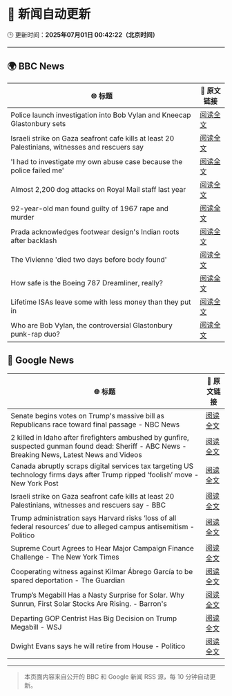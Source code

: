 # 🧠 新闻自动更新

🕒 更新时间：**2025年07月01日 00:42:22（北京时间）**

---

## 🌍 BBC News

| 🌐 标题 | 🔗 原文链接 |
|--------|-------------|
| Police launch investigation into Bob Vylan and Kneecap Glastonbury sets | [阅读全文](https://www.bbc.com/news/articles/cd0vvnl41mno) |
| Israeli strike on Gaza seafront cafe kills at least 20 Palestinians, witnesses and rescuers say | [阅读全文](https://www.bbc.com/news/articles/c62884y1pl5o) |
| 'I had to investigate my own abuse case because the police failed me' | [阅读全文](https://www.bbc.com/news/articles/cj0mzmqvp6zo) |
| Almost 2,200 dog attacks on Royal Mail staff last year | [阅读全文](https://www.bbc.com/news/articles/c5ygp5lv8d6o) |
| 92-year-old man found guilty of 1967 rape and murder | [阅读全文](https://www.bbc.com/news/articles/cgk3jyl5prvo) |
| Prada acknowledges footwear design's Indian roots after backlash | [阅读全文](https://www.bbc.com/news/articles/cj4e24n20wwo) |
| The Vivienne 'died two days before body found' | [阅读全文](https://www.bbc.com/news/articles/c628699znyno) |
| How safe is the Boeing 787 Dreamliner, really? | [阅读全文](https://www.bbc.com/news/articles/cwyq7vgq2e5o) |
| Lifetime ISAs leave some with less money than they put in | [阅读全文](https://www.bbc.com/news/articles/c93kgye03j9o) |
| Who are Bob Vylan, the controversial Glastonbury punk-rap duo? | [阅读全文](https://www.bbc.com/news/articles/cev00ygvxjgo) |

## 📰 Google News

| 🌐 标题 | 🔗 原文链接 |
|--------|-------------|
| Senate begins votes on Trump's massive bill as Republicans race toward final passage - NBC News | [阅读全文](https://news.google.com/rss/articles/CBMiwAFBVV95cUxPV082MXVMSXc4ZUxhWVhTNUJtSnpxNmoySHNpR1Jwak0zT0lNNl9XdVI2YnE2a1ZOSHo4LVNTbDJ4cmNqc21JMFlYSzU3TWY0NlpzdEU5QjAxUi1SSUlnUmRIVXIza3RpUm1TU0FoeWE4YjdtTUFvLTNTWU5QVWJqdk1OVDlSUl9TZVc0aFlyRXpuMncxbnFiZFJKSzRzN290MWtKM1JudWllZi14Wkk5WnliVmpOVnFXSU41TkQ3bnA?oc=5) |
| 2 killed in Idaho after firefighters ambushed by gunfire, suspected gunman found dead: Sheriff - ABC News - Breaking News, Latest News and Videos | [阅读全文](https://news.google.com/rss/articles/CBMirAFBVV95cUxOMmxNaEU4Y01WMC1VR3dzVDlaVmdJQy1TUTFJM2FzeVlZbjdIQXN4U0tZYUxhTGJzdXJDXzNVSWlyT193SkRCeVJSVlpVV2lhQTlobEF3encxenlzOFFJblZSc1RRaGlNSmYwX0g2SjVPUkRiTEhLMVNnc1haWXRBMXNkeExsM2RIVXlMNXdLQzBLRWNoSGZGdnhvNnZrRndwZ01JeDdFdjllX2oy0gGyAUFVX3lxTE5iYVBQOFRRaGh1Ynd0UDNteF8tYzZ0bHB5Y213RFhNLVlFeUNVb05PVFRiazNyY3ppV2hzSl9iYnBXRjdRX2FQVmN0RVZfdEVVWWV5UV9EOEVQLXFYVTdRb1h3ZW5NWG1nRURsWlVIQzhLb0ZuSzFCQThaNFIyMFgwTzZKeERkcjVPa296bzVoQzQ3cExMWVdha25rMzc3VzFGMXU4LVRwZlR5ZmlKNWd5T2c?oc=5) |
| Canada abruptly scraps digital services tax targeting US technology firms days after Trump ripped ‘foolish’ move - New York Post | [阅读全文](https://news.google.com/rss/articles/CBMi0gFBVV95cUxQM0t0RG5Edk9uS1Bpd2VRZTlsVUw0bG9SYzlPcUdvX0o5a2RveVEzXzBmdTc0akdZUHRKUDdWUnRZZjVRZk1kT3BDTDhNXzYwOFVZdTVhMEZRcmhZajhiQjljMXh5SmlUalRSSTBJczZrWU5IYkJjVk5qTHh1V3lzYWNrcTUxTHNweVZrbloyMnVTQW81S0FCMUY4b1BXSkFpWVd2S2lhRE9laEREYmhZZjdXNnJ1S1E0cWlHV3lMdk9Hcm5CZ3BnOEowdmVGbjBVTHc?oc=5) |
| Israeli strike on Gaza seafront cafe kills at least 20 Palestinians, witnesses and rescuers say - BBC | [阅读全文](https://news.google.com/rss/articles/CBMiWkFVX3lxTFA3bHFrYXpycXF5Y0MyUGZOWDlNa1k5eHl5cDEydW9KN0dZZ1dkYktSVHFWTjZLdTBnMTVaclZ4c3ZQVnNnTkMwRDZZOXBDRjMtdEEtaTlhdjl4UdIBX0FVX3lxTE1UT01nZWtkSXBOd3Nia0RqMTZVb05EUWZjWTBjWHZpaWd6bktueWk3ZkZwS1BlUGJaM09HU2lCRG1YWnBxYXVUbm5jUWVwNHFUZFFKRzAyYjM4dHNQYkhj?oc=5) |
| Trump administration says Harvard risks ‘loss of all federal resources’ due to alleged campus antisemitism - Politico | [阅读全文](https://news.google.com/rss/articles/CBMilwFBVV95cUxQMXpLdUQzajR3R2s4LXI5YU1UWFp4UW9XSDVDaE1vdHFQUGJ5UGZjYnlDakR3Ny1mUXVUVm9iQzVPWmQ0UXlWYkExVHpYSksybXVSNVJTQUVuOS1ldnJZV1drWm94dzY1M2Y1RFF5d2t3cXU2RTFZUlBvTkdNVXRMRVBGUFJ5NFA1T2ppbERtSmZ1Slp5akM4?oc=5) |
| Supreme Court Agrees to Hear Major Campaign Finance Challenge - The New York Times | [阅读全文](https://news.google.com/rss/articles/CBMiigFBVV95cUxNQk5kWG9nUlFvcGJjVVJhdHhiQ2oyWklXMlZJTkIzRGZHNTVMTEdDX2NKVW1ORFFneXFmeDZvSkhCZmxxQkhOV0NzUTFMcGJLZUM1a2dINWY5cjk5QnpRWHhodzk5VTlTeW9TQTJENDJOSFB4RWlLREJuZDBMX2YtSnE5QlF6MHYyM0E?oc=5) |
| Cooperating witness against Kilmar Ábrego García to be spared deportation - The Guardian | [阅读全文](https://news.google.com/rss/articles/CBMikgFBVV95cUxQU2hUWEtCbnpkTFdOLTlLdnU3bC1VWG5UU0VqalF5RXlWZV9EYjg0bGs3WXJBcElqZlV0WFVMSHZ0ckhmVWtaTHAtTHM3SkJlZVB2TmxTSGcyUG93bC1sSkdvWVg1QV9XT2tCMVBHYk9DTmtINTNTUlhaWkRNX3kyWmZsV1RRb21NOFIxSEVRU05Qdw?oc=5) |
| Trump’s Megabill Has a Nasty Surprise for Solar. Why Sunrun, First Solar Stocks Are Rising. - Barron's | [阅读全文](https://news.google.com/rss/articles/CBMijgFBVV95cUxNZGJJSDJWb3dnZDJaN1lNT1ZFTXBoN1pKb011VEkxMVJzdUVFTUM5RUZJSHZESWNhX2dKUGdLTXlSelpqZC1TLWFWWG9wdWc2YzROeWhaR1g4RzZBelFETUhremNTZ0RpeTE5MlZ4ek9YRklYT3Z1QVlPRGRKVDY4ZDA1Zk4yWUJpMXRjSGlB?oc=5) |
| Departing GOP Centrist Has Big Decision on Trump Megabill - WSJ | [阅读全文](https://news.google.com/rss/articles/CBMigwFBVV95cUxNUmNlUFZrUlBRMjFwdmJsU2JtcXRXS1lrb2RSeUNCWnhSeldJcGVEZ0RZVFJleEJaY0NqQXhLM2F2RUNLU3pJRnF6NnIwRy10ZEZQRWE2dnhfY2NXTFJBYTRxRDdUMmtHWW1MWE1fT1BBV05LRlpWOHNybWdJT0RUcnJqQQ?oc=5) |
| Dwight Evans says he will retire from House - Politico | [阅读全文](https://news.google.com/rss/articles/CBMilAFBVV95cUxNMTlSM3JVWFJvR0tXV3lITGdGWjJYa3ZNUnRmTklLN1NkSzI0c3NiaDZpSld0X29kM2ZoLUxzU0s2WVZwdXp5UDlWYmRfZmVmWFRxc3hxTkIzWGV6bE1sSjdLYXdEck5kZUV2ejdkajZjSmNXRGVKMWdZZWtCNjJvTXNEbjc3S1VnbWE4bTBCalJaY1Fy?oc=5) |

---
> 本页面内容来自公开的 BBC 和 Google 新闻 RSS 源，每 10 分钟自动更新。